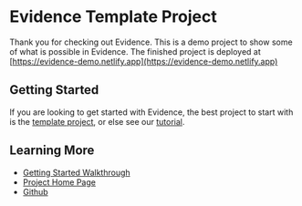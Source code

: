 # Evidence Template Project

Thank you for checking out Evidence. This is a demo project to show some of what is possible in Evidence. The finished project is deployed at [https://evidence-demo.netlify.app](https://evidence-demo.netlify.app)

## Getting Started

If you are looking to get started with Evidence, the best project to start with is the [template project](https://github.com/evidence-dev/template), or else see our [tutorial](https://docs.evidence.dev/tutorial/introduction).

## Learning More

- [Getting Started Walkthrough](https://docs.evidence.dev/getting-started/get-started)
- [Project Home Page](https://www.evidence.dev)
- [Github](https://github.com/evidence-dev/evidence)
